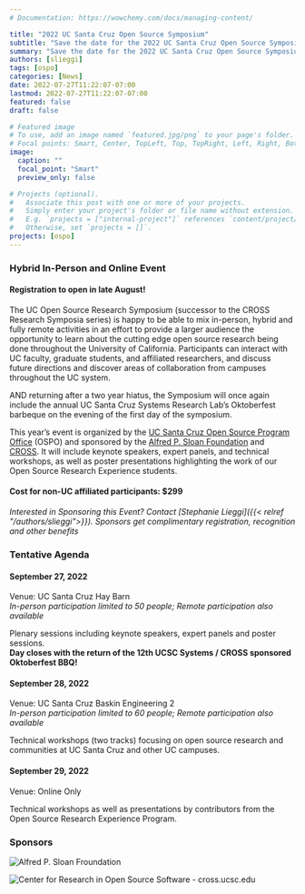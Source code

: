 ```yaml
---
# Documentation: https://wowchemy.com/docs/managing-content/

title: "2022 UC Santa Cruz Open Source Symposium"
subtitle: "Save the date for the 2022 UC Santa Cruz Open Source Symposium: September 27-29"
summary: "Save the date for the 2022 UC Santa Cruz Open Source Symposium: the hybrid event will take place at UC Santa Cruz on September 27-29, 2022 -- with the not-to-be-missed Systems Oktoberfest returning on the first day's evening at the lovely UC Santa Cruz Hay Barn!"
authors: [slieggi]
tags: [ospo]
categories: [News]
date: 2022-07-27T11:22:07-07:00
lastmod: 2022-07-27T11:22:07-07:00
featured: false
draft: false

# Featured image
# To use, add an image named `featured.jpg/png` to your page's folder.
# Focal points: Smart, Center, TopLeft, Top, TopRight, Left, Right, BottomLeft, Bottom, BottomRight.
image:
  caption: ""
  focal_point: "Smart"
  preview_only: false

# Projects (optional).
#   Associate this post with one or more of your projects.
#   Simply enter your project's folder or file name without extension.
#   E.g. `projects = ["internal-project"]` references `content/project/deep-learning/index.md`.
#   Otherwise, set `projects = []`.
projects: [ospo]
---
```


### Hybrid In-Person and Online Event 
#### Registration to open in late August!  
The UC Open Source Research Symposium (successor to the CROSS Research Symposia series) is happy to be able to mix in-person, hybrid and fully remote activities in an effort to provide a larger audience the opportunity to learn about the cutting edge open source research being done throughout the University of California.  Participants can interact with UC faculty, graduate students, and affiliated researchers, and discuss future directions and discover areas of collaboration from campuses throughout the UC system. 

AND returning after a two year hiatus, the Symposium will once again include the annual UC Santa Cruz Systems Research Lab’s Oktoberfest barbeque on the evening of the first day of the symposium.

This year’s event is organized by the [UC Santa Cruz Open Source Program Office](https://ospo.ucsc.edu/) (OSPO) and sponsored by the [Alfred P. Sloan Foundation](https://sloan.org/) and [CROSS](https://cross.ucsc.edu/). It will include keynote speakers, expert panels, and technical workshops, as well as poster presentations highlighting the work of our Open Source Research Experience students.

#### Cost for non-UC affiliated participants: $299
_Interested in Sponsoring this Event? Contact [Stephanie Lieggi]({{< relref "/authors/slieggi">}}). Sponsors get complimentary registration, recognition and other benefits_

### Tentative Agenda

#### September 27, 2022
Venue: UC Santa Cruz Hay Barn  
_In-person participation limited to 50 people; Remote participation also available_  

Plenary sessions including keynote speakers, expert panels and poster sessions.  
__Day closes with the return of the 12th UCSC Systems / CROSS sponsored Oktoberfest BBQ!__

#### September 28, 2022
Venue: UC Santa Cruz Baskin Engineering 2  
_In-person participation limited to 60 people; Remote participation also available_

Technical workshops (two tracks) focusing on open source research and communities at UC Santa Cruz and other UC campuses.

#### September 29, 2022
Venue: Online Only  

Technical workshops as well as presentations by contributors from the Open Source Research Experience Program.  

### Sponsors

![Alfred P. Sloan Froundation](Logo-2B-SMALL-Gold-Blue.png)  

![Center for Research in Open Source Software - cross.ucsc.edu](SwagLogo.stickerCropped.png)